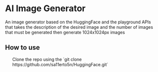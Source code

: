 # AI Image Generator
An image generator based on the HuggingFace and the playground APIs that takes the description of the desired image and the number of images that must be generated then generate 1024x1024px images
## How to use
<ul>
Clone the repo using the `git clone https://github.com/sa11erto5n/HuggingFace.git`
</ul>